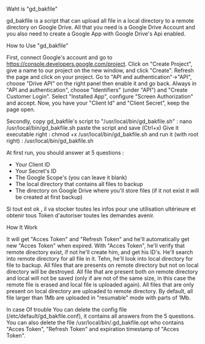 Waht is "gd_bakfile"

gd_bakfile is a script that can upload all file in a local directory to a remote directory on Google Drive.
All that you need is a Google Drive Account and you also  need to create a Google App with Google Drive's Api enabled.

How to Use "gd_bakfile"

First, connect Google's account and go to https://console.developers.google.com/project.
Click on "Create Project", give a name to our project on the new window,  and click "Create".
Refresh the page and click on your project.
Go to "API and authentication"->"API", choose "Drive API" on the right panel then enable it and go back.
Always in "API and authentication", choose "Identifiers" (under "API") and "Create Customer Login".
Select "Installed App", configure "Screen Authorization" and accept.
Now, you have your "Client Id" and "Client Secret", keep the page open.

Secondly, copy gd_bakfile's script to "/usr/local/bin/gd_bakfile.sh" :
nano /usr/local/bin/gd_bakfile.sh
paste the script and save (Ctrl+x)
Give it executable right :
chmod +x /usr/local/bin/gd_bakfile.sh
and run it (with root right) :
/usr/local/bin/gd_bakfile.sh

At first run, you should answer at 5 questions :
- Your Client ID
- Your Secret's ID
- The Google Scope's (you can leave it blank)
- The local directory that contains all files to backup
- The directory on Google Drive where you'll store files (if it not exist it will be created at first backup)

Si tout est ok , il va stocker toutes les infos pour une utilisation ultérieure et obtenir tous Token d'autoriser toutes les demandes avenir.

How It Work

It will get "Acces Token" and "Refresh Token" and he'll automatically get new "Acces Token" when expired.
With "Acces Token", he'll verify that remote directory exist, if not he'll create him, and get his ID's.
He'll search into remote directory for all file in it.
Tehn, he'll look into local directory for file to backup.
All files that are presents on remote directory but not on local directory will be destroyed.
All file that are present both on remote directory and local will  not be saved (only if are not of the same size, in this case the remote file 
is erased and local file is uploaded again).
All files that are only present on local directory are uploaded to remote directory.
By default, all file larger than 1Mb are uploaded in "resumable" mode with parts of 1Mb.

In case Of trouble
You can delete the config file (/etc/default/gd_bakfile.conf), it contains all answers from the 5 questions.
You can also delete the file /usr/local/bin/.gd_bakfile.opt who contains "Acces Token", "Refresh Token" and expiration timestamp of "Acces Token".

